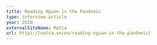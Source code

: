 ```yaml
---
title: Reading Nguan in the Pandemic
type: interview article
year: 2020
externalSiteName: Matca
url: https://matca.vn/en/reading-nguan-in-the-pandemic/
---
```

